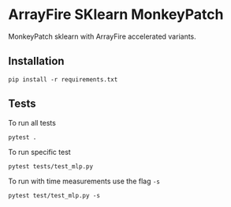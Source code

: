 # ArrayFire SKlearn MonkeyPatch

MonkeyPatch sklearn with ArrayFire accelerated variants.

## Installation

```console
pip install -r requirements.txt
```

## Tests

To run all tests

```console
pytest .
```

To run specific test

```console
pytest tests/test_mlp.py
```

To run with time measurements use the flag `-s`

```console
pytest test/test_mlp.py -s
```

